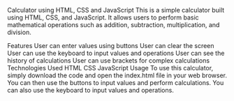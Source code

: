 Calculator using HTML, CSS and JavaScript
This is a simple calculator built using HTML, CSS, and JavaScript. It allows users to perform basic mathematical operations such as addition, subtraction, multiplication, and division.

Features
User can enter values using buttons
User can clear the screen
User can use the keyboard to input values and operations
User can see the history of calculations
User can use brackets for complex calculations
Technologies Used
HTML
CSS
JavaScript
Usage
To use this calculator, simply download the code and open the index.html file in your web browser. You can then use the buttons to input values and perform calculations. You can also use the keyboard to input values and operations.
